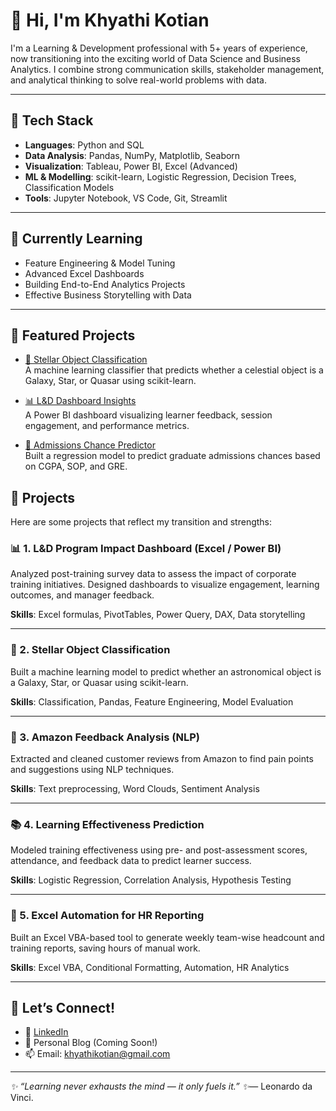 # 👋 Hi, I'm Khyathi Kotian

I'm a Learning & Development professional with 5+ years of experience, now transitioning into the exciting world of Data Science and Business Analytics. I combine strong communication skills, stakeholder management, and analytical thinking to solve real-world problems with data.

---

## 🔧 Tech Stack

- **Languages**: Python and  SQL
- **Data Analysis**: Pandas, NumPy, Matplotlib, Seaborn
- **Visualization**: Tableau, Power BI, Excel (Advanced) 
- **ML & Modelling**: scikit-learn, Logistic Regression, Decision Trees, Classification Models
- **Tools**: Jupyter Notebook, VS Code, Git, Streamlit

---

## 🧠 Currently Learning

- Feature Engineering & Model Tuning
- Advanced Excel Dashboards
- Building End-to-End Analytics Projects
- Effective Business Storytelling with Data

---

## 📌 Featured Projects

- [🌌 Stellar Object Classification](https://github.com/your-username/stellar-classification)  
  A machine learning classifier that predicts whether a celestial object is a Galaxy, Star, or Quasar using scikit-learn.

- [📊 L&D Dashboard Insights](https://github.com/your-username/ld-dashboard)  
  A Power BI dashboard visualizing learner feedback, session engagement, and performance metrics.

- [🎯 Admissions Chance Predictor](https://github.com/your-username/admissions-predictor)  
  Built a regression model to predict graduate admissions chances based on CGPA, SOP, and GRE.


## 📁 Projects

Here are some projects that reflect my transition and strengths:

### 📊 1. **L&D Program Impact Dashboard (Excel / Power BI)**
Analyzed post-training survey data to assess the impact of corporate training initiatives. Designed dashboards to visualize engagement, learning outcomes, and manager feedback.

**Skills**: Excel formulas, PivotTables, Power Query, DAX, Data storytelling

---

### 🌌 2. **Stellar Object Classification**
Built a machine learning model to predict whether an astronomical object is a Galaxy, Star, or Quasar using scikit-learn.

**Skills**: Classification, Pandas, Feature Engineering, Model Evaluation

---

### 💼 3. **Amazon Feedback Analysis (NLP)**
Extracted and cleaned customer reviews from Amazon to find pain points and suggestions using NLP techniques.

**Skills**: Text preprocessing, Word Clouds, Sentiment Analysis

---

### 📚 4. **Learning Effectiveness Prediction**
Modeled training effectiveness using pre- and post-assessment scores, attendance, and feedback data to predict learner success.

**Skills**: Logistic Regression, Correlation Analysis, Hypothesis Testing

---

### 🧾 5. **Excel Automation for HR Reporting**
Built an Excel VBA-based tool to generate weekly team-wise headcount and training reports, saving hours of manual work.

**Skills**: Excel VBA, Conditional Formatting, Automation, HR Analytics

---

## 🤝 Let’s Connect!

- 💼 [LinkedIn](https://www.linkedin.com/in/khyathikotian)
- 📝 Personal Blog (Coming Soon!)
- 📫 Email: khyathikotian@gmail.com

---

_✨ “Learning never exhausts the mind — it only fuels it.” ✨_— Leonardo da Vinci.
